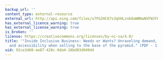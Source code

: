 ```yaml
---
backup_url: ''
content_type: external-resource
external_url: http://api.ning.com/files/x7FG2HC67s3qVHLznb8aWBNaNVFWJFO*CxNDEIZSCaZ0-tG*jKDTx2qqzHTdkIQ7sog9v56YMOOvZNsbncBMJp2QNn*2P6P*/InsiderNeedsorwantsAug2013.pdf
has_external_licence_warning: true
has_external_license_warning: true
is_broken: ''
license: https://creativecommons.org/licenses/by-nc-sa/4.0/
title: '"Inside Inclusive Business: Needs or Wants? Unraveling demand, affordability
  and accessibility when selling to the base of the pyramid." (PDF - 1.2MB)'
uid: 92ce3d60-ae87-428c-9da4-18bd03d949d4
---
```

